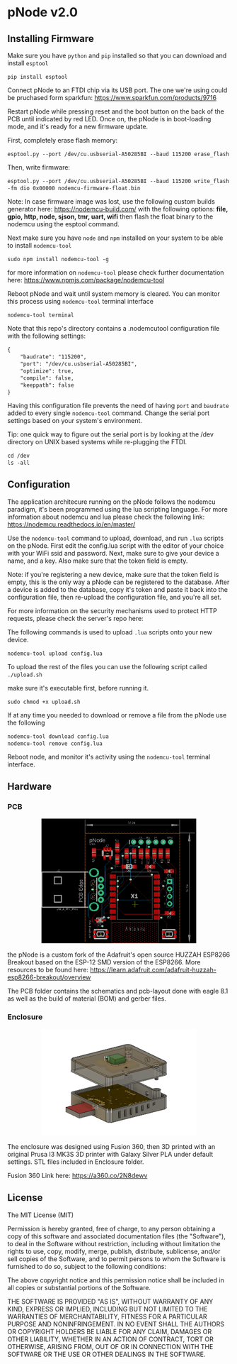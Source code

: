 # pNode v2.0
## Installing Firmware
Make sure you have ```python``` and ```pip``` installed so that you can download and install ```esptool```
```
pip install esptool
```
Connect pNode to an FTDI chip via its USB port. The one we're using could be pruchased form sparkfun: https://www.sparkfun.com/products/9716

Restart pNode while pressing reset and the boot button on the back of the PCB until indicated by red LED. Once on, the pNode is in boot-loading mode, and it's ready for a new firmware update.

First, completely erase flash memory:
```
esptool.py --port /dev/cu.usbserial-A50285BI --baud 115200 erase_flash
```

Then, write firmware:

```
esptool.py --port /dev/cu.usbserial-A50285BI --baud 115200 write_flash -fm dio 0x00000 nodemcu-firmware-float.bin
```

Note: In case firmware image was lost, use the following custom builds generator here: https://nodemcu-build.com/ with the following options: **file, gpio, http, node, sjson, tmr, uart, wifi**
then flash the float binary to the nodemcu using the esptool command.

Next make sure you have ```node``` and ```npm``` installed on your system to be able to install ```nodemcu-tool```

```
sudo npm install nodemcu-tool -g
```

for more information on ```nodemcu-tool``` please check further documentation here: https://www.npmjs.com/package/nodemcu-tool

Reboot pNode and wait until system memory is cleared. You can monitor this process using ```nodemcu-tool``` terminal interface

```
nodemcu-tool terminal
```

Note that this repo's directory contains a .nodemcutool configuration file with the following settings:

```
{
    "baudrate": "115200",
    "port": "/dev/cu.usbserial-A50285BI",
    "optimize": true,
    "compile": false,
    "keeppath": false
}
```

Having this configuration file prevents the need of having ```port``` and ```baudrate``` added to every single ```nodemcu-tool``` command. Change the serial port settings based on your system's environment.

Tip: one quick way to figure out the serial port is by looking at the /dev directory on UNIX based systems while re-plugging the FTDI.

```
cd /dev
ls -all
```

## Configuration

The application architecure running on the pNode follows the nodemcu paradigm, it's been programmed using the lua scripting language. For more information about nodemcu and lua please check the following link: https://nodemcu.readthedocs.io/en/master/

Use the ```nodemcu-tool``` command to upload, download, and run ```.lua``` scripts on the pNode. First edit the config.lua script with the editor of your choice with your WiFi ssid and password. Next, make sure to give your device a name, and a key. Also make sure that the token field is empty.

Note: if you're registering a new device, make sure that the token field is empty, this is the only way a pNode can be registered to the database. After a device is added to the database, copy it's token and paste it back into the configuration file, then re-upload the configuration file, and you're all set.

For more information on the security mechanisms used to protect HTTP requests, please check the server's repo here: 

The following commands is used to upload ```.lua``` scripts onto your new device.

```
nodemcu-tool upload config.lua
```

To upload the rest of the files you can use the following script called ```./upload.sh```

make sure it's executable first, before running it.
```
sudo chmod +x upload.sh
```
If at any time you needed to download or remove a file from the pNode use the following

```
nodemcu-tool download config.lua
nodemcu-tool remove config.lua
```

Reboot node, and monitor it's activity using the ```nodemcu-tool``` terminal interface.

## Hardware

### PCB

<p align="center">
  <img src="images/pNode-board.png" width="350" title="pNode Board - Eagle CAD 8.1">
</p>

the pNode is a custom fork of the Adafruit's open source HUZZAH ESP8266 Breakout based on the ESP-12 SMD version of the ESP8266. More resources to be found here: https://learn.adafruit.com/adafruit-huzzah-esp8266-breakout/overview

The PCB folder contains the schematics and pcb-layout done with eagle 8.1 as well as the build of material (BOM) and gerber files.

### Enclosure

<p align="center">
  <img src="images/pNode-Enclosure.png" width="350" title="pNode Enclosure - Fusion 360">
</p>

The enclosure was designed using Fusion 360, then 3D printed with an original Prusa I3
MK3S 3D printer with  Galaxy Silver PLA under default settings. STL files included in Enclosure folder.

Fusion 360 Link here: https://a360.co/2N8dewv

## License

The MIT License (MIT)

Permission is hereby granted, free of charge, to any person obtaining a copy of this software and associated documentation files (the "Software"), to deal in the Software without restriction, including without limitation the rights to use, copy, modify, merge, publish, distribute, sublicense, and/or sell copies of the Software, and to permit persons to whom the Software is furnished to do so, subject to the following conditions:

The above copyright notice and this permission notice shall be included in all copies or substantial portions of the Software.

THE SOFTWARE IS PROVIDED "AS IS", WITHOUT WARRANTY OF ANY KIND, EXPRESS OR IMPLIED, INCLUDING BUT NOT LIMITED TO THE WARRANTIES OF MERCHANTABILITY, FITNESS FOR A PARTICULAR PURPOSE AND NONINFRINGEMENT. IN NO EVENT SHALL THE AUTHORS OR COPYRIGHT HOLDERS BE LIABLE FOR ANY CLAIM, DAMAGES OR OTHER LIABILITY, WHETHER IN AN ACTION OF CONTRACT, TORT OR OTHERWISE, ARISING FROM, OUT OF OR IN CONNECTION WITH THE SOFTWARE OR THE USE OR OTHER DEALINGS IN THE SOFTWARE.
